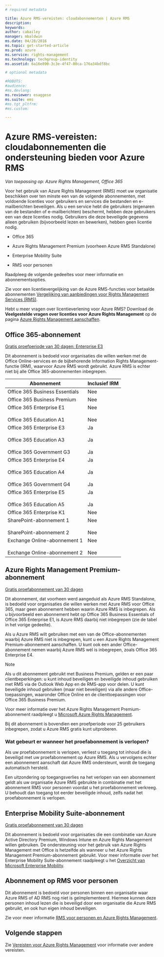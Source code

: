 ```yaml
---
# required metadata

title: Azure RMS-vereisten: cloudabonnementen | Azure RMS
description:
keywords:
author: cabailey
manager: mbaldwin
ms.date: 04/28/2016
ms.topic: get-started-article
ms.prod: azure
ms.service: rights-management
ms.technology: techgroup-identity
ms.assetid: 6a16e890-3c3e-4f47-80ca-176a34bdf8bc

# optional metadata

#ROBOTS:
#audience:
#ms.devlang:
ms.reviewer: esaggese
ms.suite: ems
#ms.tgt_pltfrm:
#ms.custom:

---
```



# Azure RMS-vereisten: cloudabonnementen die ondersteuning bieden voor Azure RMS

*Van toepassing op: Azure Rights Management, Office 365*

Voor het gebruik van Azure Rights Management (RMS) moet uw organisatie beschikken over ten minste een van de volgende abonnementen, met voldoende licenties voor gebruikers en services die bestanden en e-mailberichten beveiligen. Als u een service hebt die gebruikers (eigenaren van de bestanden of e-mailberichten) beschermt, hebben deze gebruikers een van deze licenties nodig. Gebruikers die deze beveiligde gegevens alleen gebruiken (bijvoorbeeld lezen en bewerken), hebben geen licentie nodig.

-   Office 365

-   Azure Rights Management Premium (voorheen Azure RMS Standalone)

-   Enterprise Mobility Suite

-   RMS voor personen

Raadpleeg de volgende gedeeltes voor meer informatie en abonnementsopties.

Zie voor een licentievergelijking van de Azure RMS-functies voor betaalde abonnementen [Vergelijking van aanbiedingen voor Rights Management Services (RMS)](http://technet.microsoft.com/dn858608).

Hebt u meer vragen over licentieverlening voor Azure RMS? Download de **Veelgestelde vragen over licenties voor Azure Rights Management** op de pagina [Azure Rights Management aanschaffen](https://www.microsoft.com/en-us/server-cloud/products/azure-rights-management/Purchasing.aspx). 

## Office 365-abonnement
[Gratis proefperiode van 30 dagen: Enterprise E3](http://go.microsoft.com/fwlink/p/?LinkID=403802)

Dit abonnement is bedoeld voor organisaties die willen werken met de Office Online-services en de bijbehorende Information Rights Management-functie (IRM), waarvoor Azure RMS wordt gebruikt. Azure RMS is echter niet bij alle Office 365-abonnementen inbegrepen.

Abonnement  |Inclusief IRM 
------------- | ------------- |
Office 365 Business Essentials|Nee|
Office 365 Business Premium|Nee|
Office 365 Enterprise E1 <br /><br /> Office 365 Education A1|Nee <br /><br /> Nee|
Office 365 Enterprise E3 <br /><br /> Office 365 Education A3 <br /><br /> Office 365 Government G3|Ja <br /><br /> Ja <br /><br /> Ja|
Office 365 Enterprise E4 <br /><br /> Office 365 Education A4 <br /><br /> Office 365 Government G4|Ja <br /><br /> Ja <br /><br /> Ja|
Office 365 Enterprise E5 <br /><br /> Office 365 Education A5|Ja <br /><br /> Ja|
Office 365 Enterprise K1|Nee|
SharePoint-abonnement 1 <br /><br /> SharePoint-abonnement 2|Nee <br /><br /> Nee|
Exchange Online-abonnement 1 <br /><br /> Exchange Online-abonnement 2|Nee <br /><br /> Nee|


## Azure Rights Management Premium-abonnement
[Gratis proefabonnement van 30 dagen](https://portal.microsoftonline.com/Signup/MainSignUp15.aspx?&amp;OfferId=A43415D3-404C-4df3-B31B-AAD28118A778&amp;dl=RIGHTSMANAGEMENT&amp;ali=1)

Dit abonnement, dat voorheen werd aangeduid als Azure RMS Standalone, is bedoeld voor organisaties die willen werken met Azure RMS voor Office 365, maar geen abonnement hebben waarin Azure RMS is inbegrepen. Als u bijvoorbeeld een abonnement hebt op Office 365 Business Essentials of Office 365 Enterprise E1, is Azure RMS daarbij niet inbegrepen (zie de tabel in het vorige gedeelte). 

Als u Azure RMS wilt gebruiken met een van de Office-abonnementen waarbij Azure RMS niet is inbegrepen, kunt u een Azure Rights Management Premium-abonnement aanschaffen. U kunt ook een ander Office-abonnement nemen waarbij Azure RMS wél is inbegrepen, zoals Office 365 Enterprise E4.

> [!NOTE]
> Als u dit abonnement gebruikt met Business Premium, gelden er een paar clientbeperkingen: u kunt inhoud beveiligen en beveiligde inhoud gebruiken met RMS via de Outlook Web App en de RMS-app voor delen. U kunt beveiligde inhoud gebruiken (maar niet beveiligen) via alle andere Office-toepassingen, waaronder Office Online en de clienttoepassingen voor Office 365 Business Premium.

Voor meer informatie over het Azure Rights Management Premium-abonnement raadpleegt u [Microsoft Azure Rights Management](http://products.office.com/business/microsoft-azure-rights-management).

Bij dit abonnement is bovendien een proefperiode voor 25 gebruikers inbegrepen, zodat u Azure RMS gratis kunt uitproberen. 

### Wat gebeurt er wanneer het proefabonnement is verlopen?
Als uw proefabonnement is verlopen, verliest u toegang tot inhoud die is beveiligd met uw proefabonnement op Azure RMS. Als u vervolgens echter een abonnement aanschaft dat Azure RMS ondersteunt, wordt de toegang automatisch hersteld.

Een uitzondering op toegangsverlies na het verlopen van een abonnement geldt als uw organisatie Azure RMS gebruikte in combinatie met het abonnement RMS voor personen voordat u het proefabonnement verkreeg. U behoudt dan toegang tot eerder beveiligde inhoud, zelfs nadat het proefabonnement is verlopen.

## Enterprise Mobility Suite-abonnement
[Gratis proefabonnement van 30 dagen](http://go.microsoft.com/fwlink/?LinkId=615385)

Dit abonnement is bedoeld voor organisaties die een combinatie van Azure Active Directory Premium, Windows Intune en Azure Rights Management willen gebruiken. De ondersteuning voor het gebruik van Azure Rights Management met Office is hetzelfde als wanneer u het Azure Rights Management Premium-abonnement gebruikt. 
Voor meer informatie over het Enterprise Mobility Suite-abonnement raadpleegt u het [Overzicht van Microsoft Enterprise Mobility](http://go.microsoft.com/fwlink/?LinkId=615386).

## Abonnement op RMS voor personen
Dit abonnement is bedoeld voor personen binnen een organisatie waar Azure RMS of AD RMS nog niet is geïmplementeerd. Hiermee kunnen deze personen inhoud lezen die is beveiligd door een organisatie die Azure RMS gebruikt, en ook hun eigen inhoud beveiligen.

Zie voor meer informatie [RMS voor personen en Azure Rights Management](../understand-explore/rms-for-individuals.md).

## Volgende stappen
Zie [Vereisten voor Azure Rights Management](requirements-azure-rms.md) voor informatie over andere vereisten.

<!--HONumber=May16_HO2-->


